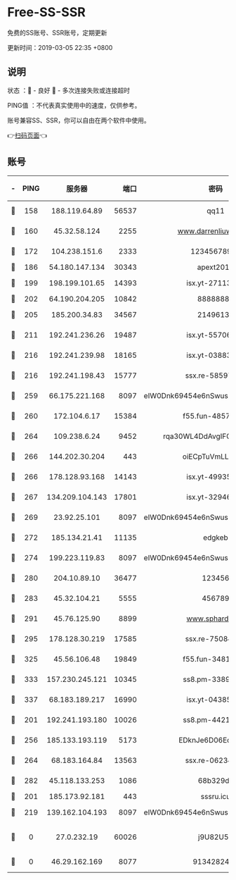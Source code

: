 # Free-SS-SSR

免费的SS账号、SSR账号，定期更新

更新时间：2019-03-05 22:35 +0800

## 说明

状态     ：🙂 - 良好 🙁 - 多次连接失败或连接超时

PING值   ：不代表真实使用中的速度，仅供参考。

账号兼容SS、SSR，你可以自由在两个软件中使用。

👉[扫码页面](https://liesauer.github.io/free-ss-ssr.github.io/)👈

## 账号

|-|PING|服务器|端口|密码|加密方式|区域|
|:----:|:----:|:-----:|-----:|:----:|:----:|:----:|
|🙂|158|188.119.64.89|56537|qq11|aes-256-cfb|RU|
|🙂|160|45.32.58.124|2255|www.darrenliuwei.com|aes-256-cfb|JP|
|🙂|172|104.238.151.6|2333|12345678900|aes-256-cfb|JP|
|🙂|186|54.180.147.134|30343|apext2019|chacha20|KR|
|🙂|199|198.199.101.65|14393|isx.yt-27113496|aes-256-cfb|US|
|🙂|202|64.190.204.205|10842|88888888|rc4-md5|US|
|🙂|205|185.200.34.83|34567|21496138|aes-256-cfb|US|
|🙂|211|192.241.236.26|19487|isx.yt-55706100|aes-256-cfb|US|
|🙂|216|192.241.239.98|18165|isx.yt-03883101|aes-256-cfb|US|
|🙂|216|192.241.198.43|15777|ssx.re-58597661|aes-256-cfb|US|
|🙂|259|66.175.221.168|8097|eIW0Dnk69454e6nSwuspv9DmS201tQ0D|aes-256-cfb|US|
|🙂|260|172.104.6.17|15384|f55.fun-48571850|aes-256-cfb|US|
|🙂|264|109.238.6.24|9452|rqa30WL4DdAvgIFG6Fs3znzTa|aes-256-cfb|FR|
|🙂|266|144.202.30.204|443|oiECpTuVmLLxk4Ts|aes-256-cfb|US|
|🙂|266|178.128.93.168|14143|isx.yt-49935432|aes-256-cfb|SG|
|🙂|267|134.209.104.143|17801|isx.yt-32946841|aes-256-cfb|SG|
|🙂|269|23.92.25.101|8097|eIW0Dnk69454e6nSwuspv9DmS201tQ0D|aes-256-cfb|US|
|🙂|272|185.134.21.41|11135|edgkeb|aes-256-cfb|GB|
|🙂|274|199.223.119.83|8097|eIW0Dnk69454e6nSwuspv9DmS201tQ0D|aes-256-cfb|US|
|🙂|280|204.10.89.10|36477|123456|aes-256-cfb|US|
|🙂|283|45.32.104.21|5555|456789|aes-256-cfb|SG|
|🙂|291|45.76.125.90|8899|www.sphard.com|aes-256-cfb|JP|
|🙂|295|178.128.30.219|17585|ssx.re-75084911|aes-256-cfb|SG|
|🙂|325|45.56.106.48|19849|f55.fun-34811543|aes-256-cfb|US|
|🙂|333|157.230.245.121|10345|ss8.pm-33892732|aes-256-cfb|SG|
|🙂|337|68.183.189.217|16990|isx.yt-04385835|aes-256-cfb|SG|
|🙂|201|192.241.193.180|10026|ss8.pm-44218245|aes-256-cfb|US|
|🙂|256|185.133.193.119|5173|EDknJe6D06EoWDaw|aes-256-cfb|US|
|🙂|264|68.183.164.84|13563|ssx.re-06234172|aes-256-cfb|US|
|🙂|282|45.118.133.253|1086|68b329da|aes-256-cfb|SG|
|🙁|201|185.173.92.181|443|sssru.icu|rc4-md5|RU|
|🙁|219|139.162.104.193|8097|eIW0Dnk69454e6nSwuspv9DmS201tQ0D|aes-256-cfb|JP|
|🙁|0|27.0.232.19|60026|j9U82U53|xchacha20-ietf-poly1305|HK|
|🙁|0|46.29.162.169|8077|9134282479|aes-256-cfb|RU|
